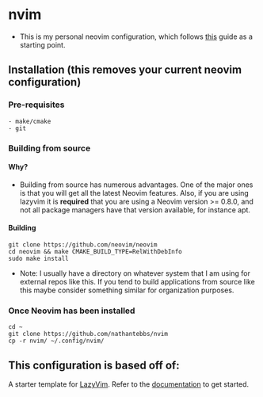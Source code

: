 # nvim
- This is my personal neovim configuration, which follows [this](https://www.youtube.com/watch?v=fFHlfbKVi30&list=WL&index=1&t=577s&ab_channel=devaslife) guide as a starting point.


## Installation (this removes your current neovim configuration)
### Pre-requisites
    - make/cmake
    - git

### Building from source
#### Why?
- Building from source has numerous advantages. One of the major ones is that you will get all the latest Neovim features. Also, if you are using lazyvim it is **required** that you are using a Neovim version >= 0.8.0, and not all package managers have that version available, for instance apt.
#### Building 
    git clone https://github.com/neovim/neovim
    cd neovim && make CMAKE_BUILD_TYPE=RelWithDebInfo 
    sudo make install

- Note: I usually have a directory on whatever system that I am using for external repos like this. If you tend to build applications from source like this maybe consider something similar for organization purposes.
### Once Neovim has been installed
    cd ~
    git clone https://github.com/nathantebbs/nvim
    cp -r nvim/ ~/.config/nvim/

## This configuration is based off of:
A starter template for [LazyVim](https://github.com/LazyVim/LazyVim).
Refer to the [documentation](https://lazyvim.github.io/installation) to get started.
